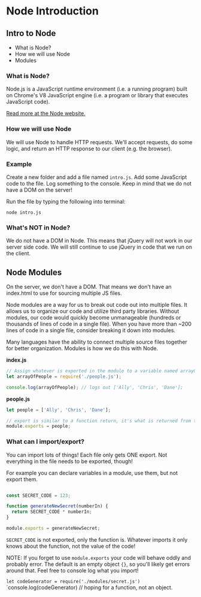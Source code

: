 # Node Introduction

## Intro to Node

* What is Node?
* How we will use Node
* Modules

### What is Node?

Node.js is a JavaScript runtime environment (i.e. a running program) built on Chrome's V8 JavaScript
engine (i.e. a program or library that executes JavaScript code).

[Read more at the Node website.](https://nodejs.org/en/)

### How we will use Node

We will use Node to handle HTTP requests. We'll accept requests, do some logic, and return an HTTP response to our client (e.g. the browser).


### Example

Create a new folder and add a file named `intro.js`. Add some JavaScript code to the file. Log something to the console. Keep in mind that we do not have a DOM on the server!

Run the file by typing the following into terminal:

```
node intro.js
```

### What's NOT in Node?

We do not have a DOM in Node. This means that jQuery will not work in our server side code. We will still continue to use jQuery in code that we run on the client.

## Node Modules

On the server, we don't have a DOM. That means we don't have an index.html to use for sourcing multiple JS files. 

Node modules are a way for us to break out code out into multiple files. It allows us to organize our code and utilize third party libraries. Without modules, our code would quickly become unmanageable (hundreds or thousands of lines of code in a single file). When you have more than ~200 lines of code in a single file, consider breaking it down into modules.

Many languages have the ability to connect multiple source files together for better organization. Modules is how we do this with Node.

**index.js**

```JavaScript
// Assign whatever is exported in the module to a variable named arrayOfPeople
let arrayOfPeople = require('./people.js');

console.log(arrayOfPeople); // logs out ['Ally', 'Chris', 'Dane'];
```

**people.js**

```JavaScript
let people = ['Ally', 'Chris', 'Dane'];

// export is similar to a function return, it's what is returned from the module.
module.exports = people;
```

### What can I import/export?

You can import lots of things! Each file only gets ONE export. Not everything in the file needs to be exported, though!

For example you can declare variables in a module, use them, but not export them.

```js

const SECRET_CODE = 123;

function generateNewSecret(numberIn) {
  return SECRET_CODE * numberIn;
}

module.exports = generateNewSecret;
```

`SECRET_CODE` is not exported, only the function is. Whatever imports it only knows about the function, not the value of the code!

NOTE:
If you forget to use `module.exports` your code will behave oddly and probably error. The default is an empty object `{}`, so you'll likely get errors around that. Feel free to console log what you import!

`let codeGenerator = require('./modules/secret.js')`
`console.log(codeGenerator) // hoping for a function, not an object.
